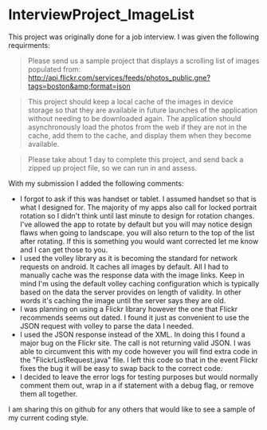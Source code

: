 # InterviewProject_ImageList

This project was originally done for a job interview. I was given the following requirments:

> Please send us a sample project that displays a scrolling list of images populated from: http://api.flickr.com/services/feeds/photos_public.gne?tags=boston&amp;format=json

> This project should keep a local cache of the images in device storage so that they are available in future launches of the application without needing to be downloaded again. The application should asynchronously load the photos from the web if they are not in the cache, add them to the cache, and display them when they become available.
 
> Please take about 1 day to complete this project, and send back a zipped up project file, so we can run in and assess.

With my submission I added the following comments:

- I forgot to ask if this was handset or tablet.  I assumed handset so that is what I designed for. The majority of my apps also call for locked portrait rotation so I didn't think until last minute to design for rotation changes. I've allowed the app to rotate by default but you will may notice design flaws when going to landscape.  you will also return to the top of the list after rotating. If this is something you would want corrected let me know and I can get those to you.
- I used the volley library as it is becoming the standard for network requests on android. It caches all images by default. All I had to manually cache was the response data with the image links. Keep in mind I'm using the default volley caching configuration which is typically based on the data the server provides on length of validity. In other words it's caching the image until the server says they are old.
- I was planning on using a Flickr library however the one that Flickr recommends seems out dated.  I found it just as convenient to use the JSON request with volley to parse the data I needed.
- I used the JSON response instead of the XML. In doing this I found a major bug on the Flickr site.  The call is not returning valid JSON. I was able to circumvent this with my code however you will find extra code in the "FlickrListRequest.java" file. I left this code so that in the event Flickr fixes the bug it will be easy to swap back to the correct code.
- I decided to leave the error logs for testing purposes but would normally comment them out, wrap in a if statement with a debug flag, or remove them all together.

I am sharing this on github for any others that would like to see a sample of my current coding style.
